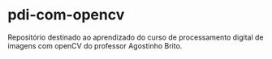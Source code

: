 # pdi-com-opencv
Repositório destinado ao aprendizado do curso de processamento digital de imagens com openCV do professor Agostinho Brito.
